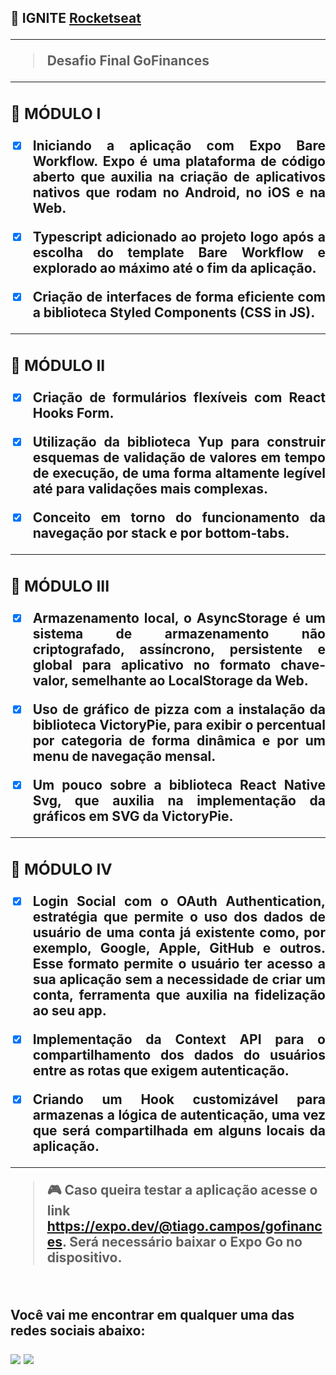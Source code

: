 <h2 id="CHAPTERII">
  🚀 IGNITE <a href="https://www.rocketseat.com.br/">Rocketseat
</a>
<div align="justify">

<hr>

> Desafio Final GoFinances

<hr>

<h3 id="I">📱 MÓDULO I</h3>

- [x] Iniciando a aplicação com Expo Bare Workflow. Expo é uma plataforma de código aberto que auxilia na criação de aplicativos nativos que rodam no Android, no iOS e na Web.

- [x] Typescript adicionado ao projeto logo após a escolha do template Bare Workflow e explorado ao máximo até o fim da aplicação.

- [x] Criação de interfaces de forma eficiente com a biblioteca Styled Components (CSS in JS).
<hr>

<h3 id="II">📱 MÓDULO II</h3>

- [x] Criação de formulários flexíveis com React Hooks Form.

- [x] Utilização da biblioteca Yup para construir esquemas de validação de valores em tempo de execução, de uma forma altamente legível até para validações mais complexas.

- [x] Conceito em torno do funcionamento da navegação por stack e por bottom-tabs.
<hr>

<h3 id="III">📱 MÓDULO III</h3>

- [x] Armazenamento local, o AsyncStorage é um sistema de armazenamento não criptografado, assíncrono, persistente e global para aplicativo no formato chave-valor, semelhante ao LocalStorage da Web.

- [x] Uso de gráfico de pizza com a instalação da biblioteca VictoryPie, para exibir o percentual por categoria de forma dinâmica e por um menu de navegação mensal.

- [x] Um pouco sobre a biblioteca React Native Svg, que auxilia na implementação da gráficos em SVG da VictoryPie.
<hr>

<h3 id="IV">📱 MÓDULO IV</h3>

- [x] Login Social com o OAuth Authentication, estratégia que permite o uso dos dados de usuário de uma conta já existente como, por exemplo, Google, Apple, GitHub e outros. Esse formato permite o usuário ter acesso a sua aplicação sem a necessidade de criar um conta, ferramenta que auxilia na fidelização ao seu app.

- [x] Implementação da Context API para o compartilhamento dos dados do usuários entre as rotas que exigem autenticação.

- [x] Criando um Hook customizável para armazenas a lógica de autenticação, uma vez que será compartilhada em alguns locais da aplicação.
</div>

<hr>

> 🎮 Caso queira testar a aplicação acesse o link https://expo.dev/@tiago.campos/gofinances. Será necessário baixar o Expo Go no dispositivo.

<br>

Você vai me encontrar em qualquer uma das redes sociais abaixo:

<a href = "mailto: tiagocdev@gmail.com"><img src="https://img.shields.io/badge/-Gmail-%23EA4335?style=for-the-badge&logo=gmail&logoColor=white" target="_blank" margin-right="10px"></a>
<a href="https://www.linkedin.com/in/tiagocunhadecampos/" target="_blank"><img src="https://img.shields.io/badge/-LinkedIn-%230077B5?style=for-the-badge&logo=linkedin&logoColor=white" target="_blank"></a>

